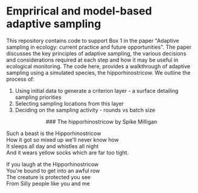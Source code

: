 # Emprirical and model-based adaptive sampling

This repository contains code to support Box 1 in the paper "Adaptive sampling in ecology: current practice and future opportunities". The paper discusses the key principles of adaptive sampling, the various decisions and considerations required at each step and how it may be useful in ecological monitoring. The code here, provides a walkthrough of adaptive sampling using a simulated species, the hipporhinostricow. We outline the process of:

1. Using initial data to generate a criterion layer - a surface detailing sampling priorities
2. Selecting sampling locations from this layer
3. Deciding on the sampling activity - rounds vs batch size

<p align="center">
  ### The hipporhinostricow  
  by Spike Milligan

  Such a beast is the Hipporhinostricow  
  How it got so mixed up we'll never know how  
  It sleeps all day and whistles all night  
  And it wears yellow socks which are far too tight.  


  If you laugh at the Hipporhinostricow  
  You're bound to get into an awful row  
  The creature is protected you see  
  From Silly people like you and me  
</p>

